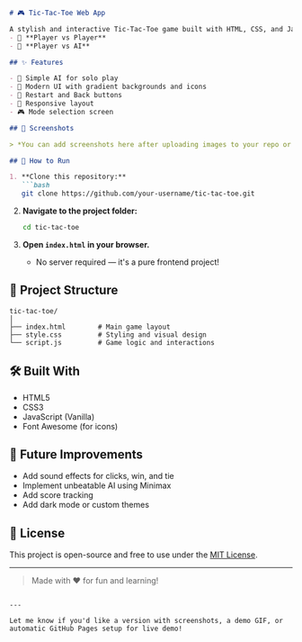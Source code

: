 ```markdown
# 🎮 Tic-Tac-Toe Web App

A stylish and interactive Tic-Tac-Toe game built with HTML, CSS, and JavaScript — featuring two gameplay modes:
- 👥 **Player vs Player**
- 🤖 **Player vs AI**

## ✨ Features

- 🧠 Simple AI for solo play
- 🎨 Modern UI with gradient backgrounds and icons
- 🔄 Restart and Back buttons
- 📱 Responsive layout
- 🎮 Mode selection screen

## 📸 Screenshots

> *You can add screenshots here after uploading images to your repo or using external links!*

## 🚀 How to Run

1. **Clone this repository:**
   ```bash
   git clone https://github.com/your-username/tic-tac-toe.git
   ```

2. **Navigate to the project folder:**
   ```bash
   cd tic-tac-toe
   ```

3. **Open `index.html` in your browser.**
   - No server required — it's a pure frontend project!

## 📁 Project Structure

```
tic-tac-toe/
│
├── index.html        # Main game layout
├── style.css         # Styling and visual design
└── script.js         # Game logic and interactions
```

## 🛠️ Built With

- HTML5
- CSS3
- JavaScript (Vanilla)
- Font Awesome (for icons)

## 🔧 Future Improvements

- Add sound effects for clicks, win, and tie
- Implement unbeatable AI using Minimax
- Add score tracking
- Add dark mode or custom themes

## 📄 License

This project is open-source and free to use under the [MIT License](LICENSE).

---

> Made with ❤️ for fun and learning!
```

---

Let me know if you'd like a version with screenshots, a demo GIF, or automatic GitHub Pages setup for live demo!
